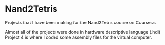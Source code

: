 # Nand2Tetris

Projects that I have been making for the Nand2Tetris course on Coursera.

Almost all of the projects were done in hardware descriptive language (.hdl)
Project 4 is where I coded some assembly files for the virtual computer.
